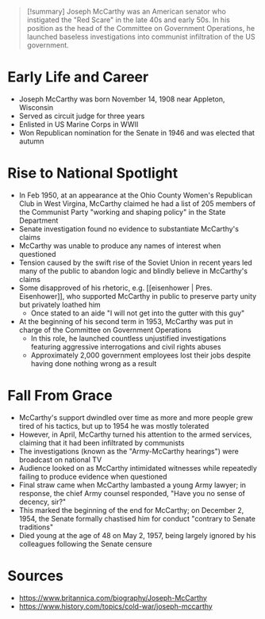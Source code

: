 > [!summary]
> Joseph McCarthy was an American senator who instigated the "Red Scare" in the late 40s and early 50s. In his position as the head of the Committee on Government Operations, he launched baseless investigations into communist infiltration of the US government.

# Early Life and Career

- Joseph McCarthy was born November 14, 1908 near Appleton, Wisconsin
- Served as circuit judge for three years
- Enlisted in US Marine Corps in WWII
- Won Republican nomination for the Senate in 1946 and was elected that autumn

# Rise to National Spotlight

- In Feb 1950, at an appearance at the Ohio County Women's Republican Club in West Virgina, McCarthy claimed he had a list of 205 members of the Communist Party "working and shaping policy" in the State Department
- Senate investigation found no evidence to substantiate McCarthy's claims
- McCarthy was unable to produce any names of interest when questioned
- Tension caused by the swift rise of the Soviet Union in recent years led many of the public to abandon logic and blindly believe in McCarthy's claims
- Some disapproved of his rhetoric, e.g. [[eisenhower | Pres. Eisenhower]], who supported McCarthy in public to preserve party unity but privately loathed him
	- Once stated to an aide "I will not get into the gutter with this guy"
- At the beginning of his second term in 1953, McCarthy was put in charge of the Committee on Government Operations
	- In this role, he launched countless unjustified investigations featuring aggressive interrogations and civil rights abuses
	- Approximately 2,000 government employees lost their jobs despite having done nothing wrong as a result

# Fall From Grace

- McCarthy's support dwindled over time as more and more people grew tired of his tactics, but up to 1954 he was mostly tolerated
- However, in April, McCarthy turned his attention to the armed services, claiming that it had been infiltrated by communists
- The investigations (known as the "Army-McCarthy hearings") were broadcast on national TV
- Audience looked on as McCarthy intimidated witnesses while repeatedly failing to produce evidence when questioned
- Final straw came when McCarthy lambasted a young Army lawyer; in response, the chief Army counsel responded, "Have you no sense of decency, sir?"
- This marked the beginning of the end for McCarthy; on December 2, 1954, the Senate formally chastised him for conduct "contrary to Senate traditions"
- Died young at the age of 48 on May 2, 1957, being largely ignored by his colleagues following the Senate censure

# Sources

- https://www.britannica.com/biography/Joseph-McCarthy
- https://www.history.com/topics/cold-war/joseph-mccarthy
